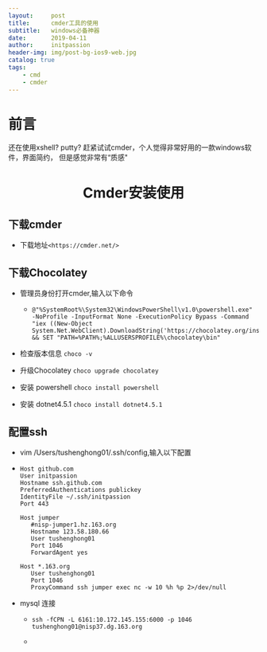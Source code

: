 ```yaml
---
layout:     post
title:      cmder工具的使用
subtitle:   windows必备神器
date:       2019-04-11
author:     initpassion
header-img: img/post-bg-ios9-web.jpg
catalog: true
tags:
    - cmd
    - cmder
---
```

# 前言
 还在使用xshell? putty? 赶紧试试cmder，个人觉得非常好用的一款windows软件，界面简约，
 但是感觉非常有“质感"




# <center>Cmder安装使用</center>

## 下载cmder

- 下载地址```<https://cmder.net/>```

## 下载Chocolatey

- 管理员身份打开cmder,输入以下命令

  - ```
    @"%SystemRoot%\System32\WindowsPowerShell\v1.0\powershell.exe" -NoProfile -InputFormat None -ExecutionPolicy Bypass -Command "iex ((New-Object System.Net.WebClient).DownloadString('https://chocolatey.org/install.ps1'))" && SET "PATH=%PATH%;%ALLUSERSPROFILE%\chocolatey\bin"
    ```

- 检查版本信息 ```choco -v```

- 升级Chocolatey ```choco upgrade chocolatey```

- 安装 powershell ```choco install powershell```

- 安装 dotnet4.5.1 ```choco install dotnet4.5.1```

## 配置ssh

-  vim /Users/tushenghong01/.ssh/config,输入以下配置

  - ```
    Host github.com
    User initpassion
    Hostname ssh.github.com
    PreferredAuthentications publickey
    IdentityFile ~/.ssh/initpassion
    Port 443
    
    Host jumper
       #nisp-jumper1.hz.163.org
       Hostname 123.58.180.66
       User tushenghong01
       Port 1046
       ForwardAgent yes
    
    Host *.163.org
       User tushenghong01
       Port 1046
       ProxyCommand ssh jumper exec nc -w 10 %h %p 2>/dev/null
    ```

- mysql 连接

  - ```ssh -fCPN -L 6161:10.172.145.155:6000 -p 1046 tushenghong01@nisp37.dg.163.org```
  - ```mysql -h127.0.0.1 -P6161 -uusername -ppassword

